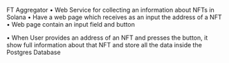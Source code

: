 FT Aggregator
• Web Service for collecting an information about NFTs in Solana
• Have a web page which receives as an input the address of a NFT
• Web page contain an input field and button <Search>
• When User provides an address of an NFT and presses the button, it show full information about that NFT and store 
all the data inside the Postgres Database
